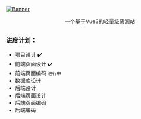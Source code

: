 [![Banner](https://img.openbit.cc/liteRes.png)](https://github.com/Dr0ii/liteRes)

<p align="center">一个基于Vue3的轻量级资源站</p>

## 
### 进度计划：
- 项目设计 ✔️
- 前端页面设计 ✔️
- 前端页面编码 `进行中`
- 数据库设计
- 后端设计
- 后端页面设计
- 后端页面编码
- 后端编码
